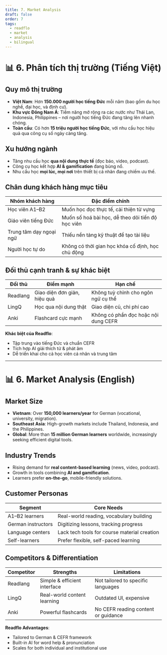 ```yaml
---
title: 7. Market Analysis
draft: false
order: 7
tags:
  - readflo
  - market
  - analysis
  - bilingual
---
```


# 📊 6. Phân tích thị trường (Tiếng Việt)

## Quy mô thị trường

- **Việt Nam**: Hơn **150.000 người học tiếng Đức** mỗi năm (bao gồm du học nghề, đại học, và định cư).
- **Khu vực Đông Nam Á**: Tiềm năng mở rộng ra các nước như Thái Lan, Indonesia, Philippines – nơi người học tiếng Đức đang tăng lên nhanh chóng.
- **Toàn cầu**: Có hơn **15 triệu người học tiếng Đức**, với nhu cầu học hiệu quả qua công cụ số ngày càng tăng.

## Xu hướng ngành

- Tăng nhu cầu học **qua nội dung thực tế** (đọc báo, video, podcast).
- Công cụ học kết hợp **AI & gamification** đang bùng nổ.
- Nhu cầu học **mọi lúc, mọi nơi** trên thiết bị cá nhân đang chiếm ưu thế.

## Chân dung khách hàng mục tiêu

| Nhóm khách hàng        | Đặc điểm chính                                 |
|------------------------|-----------------------------------------------|
| Học viên A1–B2         | Muốn học đọc thực tế, cải thiện từ vựng        |
| Giáo viên tiếng Đức    | Muốn số hoá bài học, dễ theo dõi tiến độ học viên |
| Trung tâm dạy ngoại ngữ| Thiếu nền tảng kỹ thuật để tạo tài liệu        |
| Người học tự do        | Không có thời gian học khóa cố định, học chủ động |

## Đối thủ cạnh tranh & sự khác biệt

| Đối thủ          | Điểm mạnh                      | Hạn chế                                 |
|------------------|--------------------------------|------------------------------------------|
| Readlang         | Giao diện đơn giản, hiệu quả   | Không tuỳ chỉnh cho ngôn ngữ cụ thể     |
| LingQ            | Học qua nội dung thật          | Giao diện cũ, chi phí cao               |
| Anki             | Flashcard cực mạnh             | Không có phần đọc hoặc nội dung CEFR     |

**Khác biệt của Readflo**:
- Tập trung vào tiếng Đức và chuẩn CEFR
- Tích hợp AI giải thích từ & phát âm
- Dễ triển khai cho cả học viên cá nhân và trung tâm

---

# 📊 6. Market Analysis (English)

## Market Size

- **Vietnam**: Over **150,000 learners/year** for German (vocational, university, migration).
- **Southeast Asia**: High-growth markets include Thailand, Indonesia, and the Philippines.
- **Global**: More than **15 million German learners** worldwide, increasingly seeking efficient digital tools.

## Industry Trends

- Rising demand for **real content-based learning** (news, video, podcast).
- Growth in tools combining **AI and gamification**.
- Learners prefer **on-the-go**, mobile-friendly solutions.

## Customer Personas

| Segment               | Core Needs                                   |
|-----------------------|----------------------------------------------|
| A1–B2 learners        | Real-world reading, vocabulary building       |
| German instructors    | Digitizing lessons, tracking progress         |
| Language centers      | Lack tech tools for course material creation |
| Self-learners         | Prefer flexible, self-paced learning          |

## Competitors & Differentiation

| Competitor    | Strengths                     | Limitations                            |
|---------------|-------------------------------|-----------------------------------------|
| Readlang      | Simple & efficient interface  | Not tailored to specific languages      |
| LingQ         | Real-world content learning   | Outdated UI, expensive                  |
| Anki          | Powerful flashcards           | No CEFR reading content or guidance     |

**Readflo Advantages**:
- Tailored to German & CEFR framework
- Built-in AI for word help & pronunciation
- Scales for both individual and institutional use
